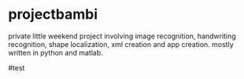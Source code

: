 # projectbambi

private little weekend project involving image recognition, handwriting recognition, shape localization, xml creation and app creation.
mostly written in python and matlab.

#test